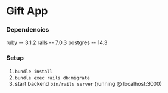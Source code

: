 # Gift App

### Dependencies
ruby -- 3.1.2
rails -- 7.0.3
postgres -- 14.3

### Setup
1. `bundle install`
1. `bundle exec rails db:migrate`
1. start backend `bin/rails server` (running @ localhost:3000)
